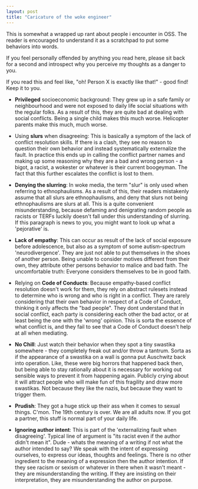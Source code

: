```yaml
---
layout: post
title: "Caricature of the woke engineer"
---
```


This is somewhat a wrapped up rant about people i encounter in OSS.
The reader is encouraged to understand it as a scratchpad to put some behaviors into words.

If you feel personally offended by anything you read here, please sit back for a second and introspect why you perceive my thoughts as a danger to you.

If you read this and feel like, "oh! Person X is exactly like that!" - good find! Keep it to you.

- **Privileged** socioeconomic background: They grew up in a safe family or neighbourhood and were not exposed to daily life social situations with the regular folks.
  As a result of this, they are quite bad at dealing with social conflicts.
  Being a single child makes this much worse.
  Helicopter parents make this much, much worse.

- Using **slurs** when disagreeing: This is basically a symptom of the lack of conflict resolution skills.
  If there is a clash, they see no reason to question their own behavior and instead systematically externalize the fault.
  In practice this ends up in calling the conflict partner names and making up some reasoning why they are a bad and wrong person - a bigot, a racist, a wokester or whatever is their current boogeyman.
  The fact that this further escalates the conflict is lost to them.

- **Denying the slurring**: In woke media, the term "slur" is only used when referring to ethnophaulisms.
  As a result of this, their readers mistakenly assume that all slurs are ethnophaulisms, and deny that slurs not being ethnophaulisms are slurs at all.
  This is a quite convenient misunderstanding, because defaming and denigrating random people as racists or TERFs luckily doesn't fall under this understanding of slurring.
  If this paragraph is news to you, you might want to look up what a 'pejorative' is.

- **Lack of empathy**: This can occur as result of the lack of social exposure before adolescence, but also as a symptom of some autism-spectrum 'neurodivergence'.
  They are just not able to put themselves in the shoes of another person.
  Being unable to consider motives different from their own, they attribute other persons behavior to malice and bad faith.
  The uncomfortable truth: Everyone considers themselves to be in good faith.

- Relying on **Code of Conducts**: Because empathy-based conflict resolution doesn't work for them, they rely on abstract rulesets instead to determine who is wrong and who is right in a conflict.
  They are rarely considering that their own behavior in respect of a Code of Conduct, thinking it only affects the "bad people".
  They dont understand that in social conflict, each party is considering each other the bad actor, or at least being the one with the 'wrong' opinion.
  This is sorta the essence of what conflict is, and they fail to see that a Code of Conduct doesn't help at all when mediating.

- **No Chill**: Just watch their behavior when they spot a tiny swastika somewhere - they completely freak out and/or throw a tantrum.
  Sorta as if the appearance of a swastika on a wall is gonna put Auschwitz back into operation.
  Like, these were big horrors that happened back then, but being able to stay rationally about it is necessary for working out sensible ways to prevent it from happening again.
  Publicly crying about it will attract people who will make fun of this fragility and draw more swastikas.
  Not because they like the nazis, but because they want to trigger them.

- **Prudish**: They got a huge stick up their ass when it comes to sexual things.
  C'mon.
  The 19th century is over.
  We are all adults now.
  If you got a partner, this stuff is normal part of your daily life.

- **Ignoring author intent**: This is part of the 'externalizing fault when disagreeing'.
  Typical line of argument is "its racist even if the author didn't mean it".
  Dude - whats the meaning of a writing if not what the author intended to say?
  We speak with the intent of expressing ourselves, to express our ideas, thoughts and feelings.
  There is no other ingredient to the meaning of a expression then the author intention.
  If they see racism or sexism or whatever in there when it wasn't meant - they are misunderstanding the writing.
  If they are insisting on their interpretation, they are misunderstanding the author on purpose.
